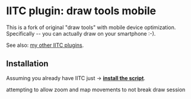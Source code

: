 # IITC plugin: draw tools mobile

This is a fork of original "draw tools" with mobile device optimization.
Specifically -- you can actually draw on your smartphone :-).

See also: [my other IITC plugins](https://github.com/search?q=user%3AEccenux+iitc-plugin&type=Repositories).

Installation
------------

Assuming you already have IITC just → **[install the script](https://github.com/Eccenux/iitc-plugin-draw-tools-mobile/raw/master/draw-tools-mobile.user.js)**.

attempting to allow zoom and map movements to not break draw session  
